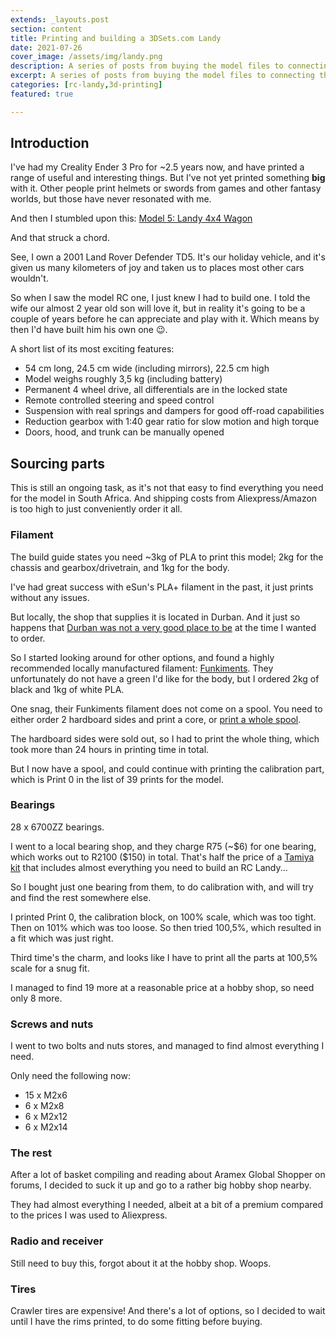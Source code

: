 ```yaml
---
extends: _layouts.post
section: content
title: Printing and building a 3DSets.com Landy
date: 2021-07-26
cover_image: /assets/img/landy.png
description: A series of posts from buying the model files to connecting the battery one day.
excerpt: A series of posts from buying the model files to connecting the battery one day.
categories: [rc-landy,3d-printing]
featured: true

---
```


## Introduction

I've had my Creality Ender 3 Pro for ~2.5 years now, and have printed a range of useful and interesting things. But I've not yet printed something **big** with it. Other people print helmets or swords from games and other fantasy worlds, but those have never resonated with me.

And then I stumbled upon this: [Model 5: Landy 4x4 Wagon](https://www.3dsets.com/product/model-5-landy-4x4-wagon/)

And that struck a chord.

See, I own a 2001 Land Rover Defender TD5. It's our holiday vehicle, and it's given us many kilometers of joy and taken us to places most other cars wouldn't.

So when I saw the model RC one, I just knew I had to build one. I told the wife our almost 2 year old son will love it, but in reality it's going to be a couple of years before he can appreciate and play with it. Which means by then I'd have built him his own one 😉.

A short list of its most exciting features:

- 54 cm long, 24.5 cm wide (including mirrors), 22.5 cm high
- Model weighs roughly 3,5 kg (including battery)
- Permanent 4 wheel drive, all differentials are in the locked state
- Remote controlled steering and speed control
- Suspension with real springs and dampers for good off-road capabilities
- Reduction gearbox with 1:40 gear ratio for slow motion and high torque
- Doors, hood, and trunk can be manually opened

## Sourcing parts

This is still an ongoing task, as it's not that easy to find everything you need for the model in South Africa. And shipping costs from Aliexpress/Amazon is too high to just conveniently order it all.

### Filament
The build guide states you need ~3kg of PLA to print this model; 2kg for the chassis and gearbox/drivetrain, and 1kg for the body.

I've had great success with eSun's PLA+ filament in the past, it just prints without any issues.

But locally, the shop that supplies it is located in Durban. And it just so happens that [Durban was not a very good place to be](https://www.bbc.com/news/world-africa-57822460) at the time I wanted to order.

So I started looking around for other options, and found a highly recommended locally manufactured filament: [Funkiments](https://www.funkiments.co.za/). They unfortunately do not have a green I'd like for the body, but I ordered 2kg of black and 1kg of white PLA.

One snag, their Funkiments filament does not come on a spool. You need to either order 2 hardboard sides and print a core, or [print a whole spool](https://www.funkiments.co.za/2020/11/12/how-to-use-our-printed-filament-spool/).

The hardboard sides were sold out, so I had to print the whole thing, which took more than 24 hours in printing time in total.

<x-image src="/assets/img/funkiments_spool.jpg" title="Funkiments printed spool, with black PLA loaded" />

But I now have a spool, and could continue with printing the calibration part, which is Print 0 in the list of 39 prints for the model.

### Bearings

28 x 6700ZZ bearings.

I went to a local bearing shop, and they charge R75 (~\$6) for one bearing, which works out to R2100 (\$150) in total. That's half the price of a [Tamiya kit](https://jixhobbies.co.za/collections/r-c-crawler-trucks/products/tam58657) that includes almost everything you need to build an RC Landy...

So I bought just one bearing from them, to do calibration with, and will try and find the rest somewhere else.

I printed Print 0, the calibration block, on 100% scale, which was too tight. Then on 101% which was too loose. So then tried 100,5%, which resulted in a fit which was just right.

<x-image src="/assets/img/calibration.png" title="Calibration prints" />

Third time's the charm, and looks like I have to print all the parts at 100,5% scale for a snug fit.

I managed to find 19 more at a reasonable price at a hobby shop, so need only 8 more.

### Screws and nuts

I went to two bolts and nuts stores, and managed to find almost everything I need.

Only need the following now:

- 15 x M2x6
- 6 x M2x8
- 6 x M2x12
- 6 x M2x14

<x-image src="/assets/img/bolts_and_nuts.jpg" title="Lots of bolts and nuts" />


### The rest

After a lot of basket compiling and reading about Aramex Global Shopper on forums, I decided to suck it up and go to a rather big hobby shop nearby.

They had almost everything I needed, albeit at a bit of a premium compared to the prices I was used to Aliexpress.

### Radio and receiver

Still need to buy this, forgot about it at the hobby shop. Woops.

### Tires

Crawler tires are expensive! And there's a lot of options, so I decided to wait until I have the rims printed, to do some fitting before buying.
